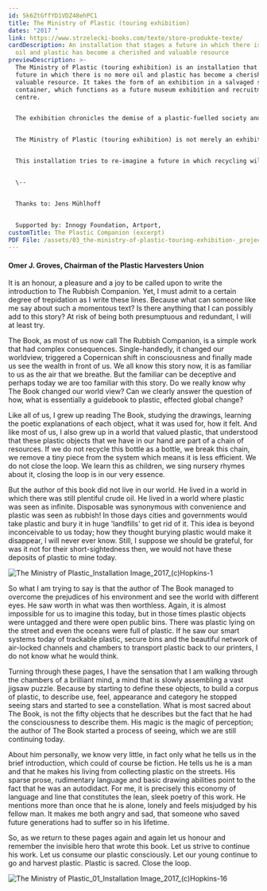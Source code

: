 ```yaml
---
id: 5k6ZtGffYD1VDZ48ehPC1
title: The Ministry of Plastic (touring exhibition)
dates: "2017 "
link: https://www.strzelecki-books.com/texte/store-produkte-texte/
cardDescription: An installation that stages a future in which there is no more
  oil and plastic has become a cherished and valuable resource
previewDescription: >-
  The Ministry of Plastic (touring exhibition) is an installation that stages a
  future in which there is no more oil and plastic has become a cherished and
  valuable resource. It takes the form of an exhibition in a salvaged shipping
  container, which functions as a future museum exhibition and recruitment
  centre. 


  The exhibition chronicles the demise of a plastic-fuelled society and the birth of a world in which everything is recycled and reused. Employing the aesthetics and strategies of museum display, real and fictitious objects, carefully displayed in glass vitrines, narrate this story. At the centre of this museum is the sacred text of this future world, The Rubbish Companion. This is a guidebook to plastic, written in our future by an unknown hero and used by future governments to educate people into how plastic must be consciously used and recycled. 


  The Ministry of Plastic (touring exhibition) is not merely an exhibition about the of plastic, it tries to recruit young men and women to work in The Plastic Harvest. In this future any plastic finds in former landfills or remote corners of the oceans are incredibly valuable. In one emotional testimony a young woman recounts the experience of touching wild plastic for the first time.   


  This installation tries to re-imagine a future in which recycling will become vital and necessary for survival and asks the question of who will control these recycled resources. Plastic is essential to the distribution and transport of consumer goods, it is the lubricant of the capitalist economy. Will recycling be placed at the service of a Neoliberal agenday? 0r will it challenge, and transcend capitalism, suggesting genuinely sustainable, future methods of living?


  \--


  Thanks to: Jens Mühlhoff


  Supported by: Innogy Foundation, Artport,
customTitle: The Plastic Companion (excerpt)
PDF File: /assets/03_the-ministry-of-plastic-touring-exhibition-_project-page.pdf
---
```

#### Omer J. Groves, Chairman of the Plastic Harvesters Union

It is an honour, a pleasure and a joy to be called upon to write the introduction to The Rubbish Companion. Yet, I must admit to a certain degree of trepidation as I write these lines. Because what can someone like me say about such a momentous text? Is there anything that I can possibly add to this story? At risk of being both presumptuous and redundant, I will at least try. 

The Book, as most of us now call The Rubbish Companion, is a simple work that had complex consequences. Single-handedly, it changed our worldview, triggered a Copernican shift in consciousness and finally made us see the wealth in front of us. We all know this story now, it is as familiar to us as the air that we breathe. But the familiar can be deceptive and perhaps today we are too familiar with this story. Do we really know why The Book changed our world view? Can we clearly answer the question of how, what is essentially a guidebook to plastic, effected global change? 

Like all of us, I grew up reading The Book, studying the drawings, learning the poetic explanations of each object, what it was used for, how it felt. And like most of us, I also grew up in a world that valued plastic, that understood that these plastic objects that we have in our hand are part of a chain of resources. If we do not recycle this bottle as a bottle, we break this chain, we remove a tiny piece from the system which means it is less efficient. We do not close the loop. We learn this as children, we sing nursery rhymes about it, closing the loop is in our very essence. 

But the author of this book did not live in our world. He lived in a world in which there was still plentiful crude oil. He lived in a world where plastic was seen as infinite. Disposable was synonymous with convenience and plastic was seen as rubbish! In those days cities and governments would take plastic and bury it in huge 'landfills' to get rid of it. This idea is beyond inconceivable to us today; how they thought burying plastic would make it disappear, I will never ever know. Still, I suppose we should be grateful, for was it not for their short-sightedness then, we would not have these deposits of plastic to mine today. 

![](/assets/the-ministry-of-plastic_installation-image_2017_-c-hopkins-1.jpg "The Ministry of Plastic_Installation Image_2017_(c)Hopkins-1")

So what I am trying to say is that the author of The Book managed to overcome the prejudices of his environment and see the world with different eyes. He saw worth in what was then worthless. Again, it is almost impossible for us to imagine this today, but in those times plastic objects were untagged and there were open public bins. There was plastic lying on the street and even the oceans were full of plastic. If he saw our smart systems today of trackable plastic, secure bins and the beautiful network of air-locked channels and chambers to transport plastic back to our printers, I do not know what he would think. 

Turning through these pages, I have the sensation that I am walking through the chambers of a brilliant mind, a mind that is slowly assembling a vast jigsaw puzzle. Because by starting to define these objects, to build a corpus of plastic, to describe use, feel, appearance and category he stopped seeing stars and started to see a constellation. What is most sacred about The Book, is not the fifty objects that he describes but the fact that he had the consciousness to describe them. His magic is the magic of perception; the author of The Book started a process of seeing, which we are still continuing today. 

About him personally, we know very little, in fact only what he tells us in the brief introduction, which could of course be fiction. He tells us he is a man and that he makes his living from collecting plastic on the streets. His sparse prose, rudimentary language and basic drawing abilities point to the fact that he was an autodidact. For me, it is precisely this economy of language and line that constitutes the lean, sleek poetry of this work. He mentions more than once that he is alone, lonely and feels misjudged by his fellow man. It makes me both angry and sad, that someone who saved future generations had to suffer so in his lifetime. 

So, as we return to these pages again and again let us honour and remember the invisible hero that wrote this book. Let us strive to continue his work. Let us consume our plastic consciously. Let our young continue to go and harvest plastic. Plastic is sacred. Close the loop. 

![](/assets/the-ministry-of-plastic_01_installation-image_2017_-c-hopkins-16.jpg "The Ministry of Plastic_01_Installation Image_2017_(c)Hopkins-16")
